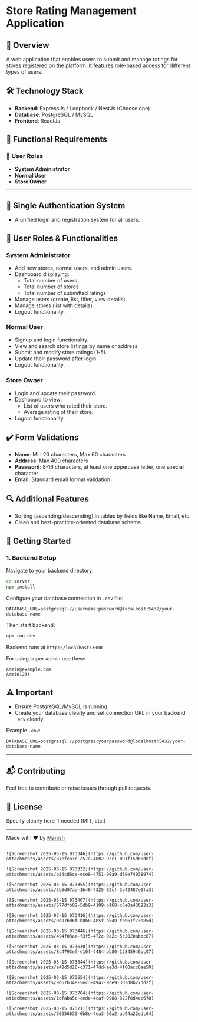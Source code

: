 # Store Rating Management Application

## 🚀 Overview
A web application that enables users to submit and manage ratings for stores registered on the platform. It features role-based access for different types of users.

## 🛠️ Technology Stack

- **Backend**: ExpressJs / Loopback / NestJs (Choose one)
- **Database**: PostgreSQL / MySQL
- **Frontend**: ReactJs

## 🎯 Functional Requirements

### 🌟 User Roles

- **System Administrator**
- **Normal User**
- **Store Owner**

---

## 🔐 Single Authentication System
- A unified login and registration system for all users.

## 🔑 User Roles & Functionalities

### **System Administrator**
- Add new stores, normal users, and admin users.
- Dashboard displaying:
  - Total number of users
  - Total number of stores
  - Total number of submitted ratings
- Manage users (create, list, filter, view details).
- Manage stores (list with details).
- Logout functionality.

### **Normal User**
- Signup and login functionality.
- View and search store listings by name or address.
- Submit and modify store ratings (1-5).
- Update their password after login.
- Logout functionality.

### **Store Owner**
- Login and update their password.
- Dashboard to view:
  - List of users who rated their store.
  - Average rating of their store.
- Logout functionality.

## ✔️ Form Validations
- **Name**: Min 20 characters, Max 60 characters
- **Address**: Max 400 characters
- **Password**: 8-16 characters, at least one uppercase letter, one special character
- **Email**: Standard email format validation

## 🔍 Additional Features
- Sorting (ascending/descending) in tables by fields like Name, Email, etc.
- Clean and best-practice-oriented database schema.

## 🚀 Getting Started

### **1. Backend Setup**

Navigate to your backend directory:

```sh
cd server
npm install
```

Configure your database connection in `.env` file:

```env
DATABASE_URL=postgresql://username:password@localhost:5432/your-database-name
```

Then start backend:

```sh
npm run dev
```

Backend runs at `http://localhost:3000`

For using super admin use these 

```
admin@example.com
Admin123!
```

## ⚠️ **Important**
- Ensure PostgreSQL/MySQL is running.
- Create your database clearly and set connection URL in your backend `.env` clearly.

Example `.env`:
```env
DATABASE_URL=postgresql://postgres:yourpassword@localhost:5432/your-database-name
```

---



## 📬 Contributing

Feel free to contribute or raise issues through pull requests.

## 📝 License

Specify clearly here if needed (MIT, etc.)

---

Made with ❤️ by [Manish](https://github.com/manish-87)
```

![Screenshot 2025-03-15 073346](https://github.com/user-attachments/assets/87efea3c-c57a-4802-9cc1-091f15d60d8f)

![Screenshot 2025-03-15 073332](https://github.com/user-attachments/assets/b84cd6ce-ece8-4751-90a9-d39e74038974)

![Screenshot 2025-03-15 073355](https://github.com/user-attachments/assets/3b5d07aa-1b48-4325-82cf-3b42487e0fa3)

![Screenshot 2025-03-15 073407](https://github.com/user-attachments/assets/577dfb02-5db9-4109-b168-c5e0a43692a3)

![Screenshot 2025-03-15 073416](https://github.com/user-attachments/assets/0a97bd6f-b8b8-485f-a549-fb961f73e85d)

![Screenshot 2025-03-15 073446](https://github.com/user-attachments/assets/494f03aa-f3f5-472c-9a2c-5c2020abbc07)

![Screenshot 2025-03-15 073630](https://github.com/user-attachments/assets/8c4793ef-e10f-4484-bb80-12845946bc07)

![Screenshot 2025-03-15 073644](https://github.com/user-attachments/assets/a48d5d20-c371-47dd-ae3d-4f00acc6ae50)

![Screenshot 2025-03-15 073654](https://github.com/user-attachments/assets/9d67b348-5ec3-4947-9ce9-303d8b27dd2f)

![Screenshot 2025-03-15 073704](https://github.com/user-attachments/assets/1dfaba5c-cede-4caf-9988-322f8d4cc6f8)

![Screenshot 2025-03-15 073711](https://github.com/user-attachments/assets/66656633-6b8e-4ea3-96a2-ab94a22edc04)
